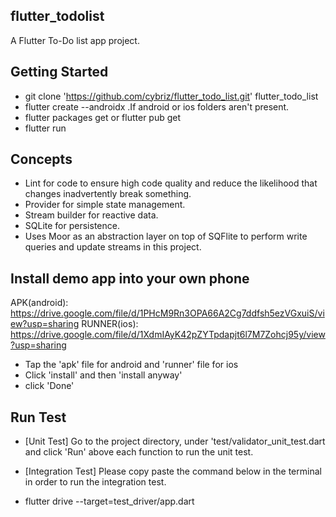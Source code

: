 ## flutter_todolist
A Flutter To-Do list app project.

## Getting Started
- git clone 'https://github.com/cybriz/flutter_todo_list.git' flutter_todo_list
- flutter create --androidx .If android or ios folders aren't present.
- flutter packages get or flutter pub get
- flutter run

## Concepts
- Lint for code to ensure high code quality and reduce the likelihood that changes inadvertently break something. 
- Provider for simple state management.
- Stream builder for reactive data.
- SQLite for persistence.
- Uses Moor as an abstraction layer on top of SQFlite to perform write queries and update streams in this project.

## Install demo app into your own phone
APK(android): https://drive.google.com/file/d/1PHcM9Rn3OPA66A2Cg7ddfsh5ezVGxuiS/view?usp=sharing
RUNNER(ios): https://drive.google.com/file/d/1XdmIAyK42pZYTpdapjt6l7M7Zohcj95y/view?usp=sharing

- Tap the 'apk' file for android and 'runner' file for ios
- Click 'install' and then 'install anyway'
- click 'Done'

## Run Test
- [Unit Test] Go to the project directory, under 'test/validator_unit_test.dart and click 'Run' above each function 
   to run the unit test.

- [Integration Test] Please copy paste the command below in the terminal in order to run the integration test.
- flutter drive --target=test_driver/app.dart
